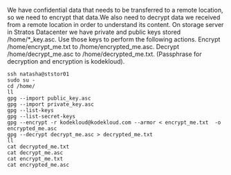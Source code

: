 We have confidential data that needs to be transferred to a remote location, so we need to encrypt that data.We also need to decrypt data we received from a remote location in order to understand its content.
On storage server in Stratos Datacenter we have private and public keys stored /home/*_key.asc. Use those keys to perform the following actions.
Encrypt /home/encrypt_me.txt to /home/encrypted_me.asc.
Decrypt /home/decrypt_me.asc to /home/decrypted_me.txt. (Passphrase for decryption and encryption is kodekloud).

```
ssh natasha@ststor01
sudo su -
cd /home/
ll
gpg --import public_key.asc
gpg --import private_key.asc
gpg --list-keys
gpg --list-secret-keys
gpg --encrypt -r kodekloud@kodekloud.com --armor < encrypt_me.txt  -o encrypted_me.asc
gpg --decrypt decrypt_me.asc > decrypted_me.txt
ll
cat decrypted_me.txt
cat decrypt_me.asc
cat encrypt_me.txt
cat encrypted_me.asc
 ```
